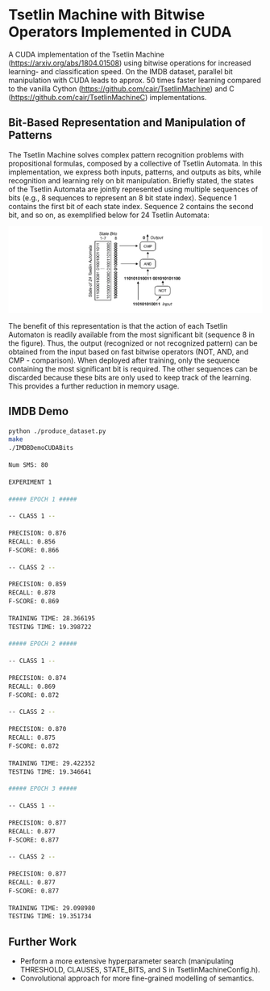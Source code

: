 # Tsetlin Machine with Bitwise Operators Implemented in CUDA

A CUDA implementation of the Tsetlin Machine (https://arxiv.org/abs/1804.01508) using bitwise operations for increased learning- and classification speed. On the IMDB dataset, parallel bit manipulation with CUDA leads to approx. 50 times faster learning compared to the vanilla Cython (https://github.com/cair/TsetlinMachine) and C (https://github.com/cair/TsetlinMachineC) implementations.

## Bit-Based Representation and Manipulation of Patterns

The Tsetlin Machine solves complex pattern recognition problems with propositional formulas, composed by a collective of Tsetlin Automata. In this implementation, we express both inputs, patterns, and outputs as bits, while recognition and learning rely on bit manipulation. Briefly stated, the states of the Tsetlin Automata are jointly represented using multiple sequences of bits (e.g., 8 sequences to represent an 8 bit state index). Sequence 1 contains the first bit of each state index. Sequence 2 contains the second bit, and so on, as exemplified below for 24 Tsetlin Automata:

![Figure 4](https://github.com/olegranmo/blob/blob/master/Bit_Manipulation_3.png)

The benefit of this representation is that the action of each Tsetlin Automaton is readily available from the most significant bit (sequence 8 in the figure). Thus, the output (recognized or not recognized pattern) can be obtained from the input based on fast bitwise operators (NOT, AND, and CMP - comparison). When deployed after training, only the sequence containing the most significant bit is required. The other sequences can be discarded because these bits are only used to keep track of the learning. This provides a further reduction in memory usage.

## IMDB Demo
```bash
python ./produce_dataset.py
make
./IMDBDemoCUDABits

Num SMS: 80

EXPERIMENT 1

##### EPOCH 1 #####

-- CLASS 1 --

PRECISION: 0.876
RECALL: 0.856
F-SCORE: 0.866

-- CLASS 2 --

PRECISION: 0.859
RECALL: 0.878
F-SCORE: 0.869

TRAINING TIME: 28.366195
TESTING TIME: 19.398722

##### EPOCH 2 #####

-- CLASS 1 --

PRECISION: 0.874
RECALL: 0.869
F-SCORE: 0.872

-- CLASS 2 --

PRECISION: 0.870
RECALL: 0.875
F-SCORE: 0.872

TRAINING TIME: 29.422352
TESTING TIME: 19.346641

##### EPOCH 3 #####

-- CLASS 1 --

PRECISION: 0.877
RECALL: 0.877
F-SCORE: 0.877

-- CLASS 2 --

PRECISION: 0.877
RECALL: 0.877
F-SCORE: 0.877

TRAINING TIME: 29.098980
TESTING TIME: 19.351734
```
## Further Work

* Perform a more extensive hyperparameter search (manipulating THRESHOLD, CLAUSES, STATE_BITS, and S in TsetlinMachineConfig.h).
* Convolutional approach for more fine-grained modelling of semantics.
